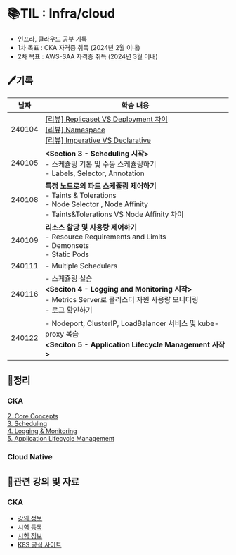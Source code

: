 # 📚TIL : Infra/cloud
- 인프라, 클라우드 공부 기록
- 1차 목표 : CKA 자격증 취득 (2024년 2월 이내)
- 2차 목표 : AWS-SAA 자격증 취득 (2024년 3월 이내) 

## 🖊️기록
|날짜|학습 내용|
|---|---|
|240104|[[리뷰] Replicaset VS Deployment 차이](https://github.com/jjhh0210/TIL_infra-cloud/blob/main/k8s/CoreConcepts/Replicaset%20VS%20Deployment.md)<br>[[리뷰] Namespace](https://github.com/jjhh0210/TIL_infra-cloud/blob/main/k8s/CoreConcepts/Namespace.md)<br>[[리뷰] Imperative VS Declarative](https://github.com/jjhh0210/TIL_infra-cloud/blob/main/k8s/CoreConcepts/k8s%EC%97%90%EC%84%9C%20imperative%20VS%20Declarative.md)|
|240105|**<Section 3 - Scheduling 시작>** <br>- 스케쥴링 기본 및 수동 스케쥴링하기<br>- Labels, Selector, Annotation|
|240108|**특정 노드로의 파드 스케쥴링 제어하기** <br>- Taints & Tolerations<br>- Node Selector , Node Affinity <br> - Taints&Tolerations VS Node Affinity 차이|
|240109|**리소스 할당 및 사용량 제어하기** <br>- Resource Requirements and Limits<br>- Demonsets <br>- Static Pods |
|240111|- Multiple Schedulers|
|240116|- 스케쥴링 실습<br>**<Seciton 4 - Logging and Monitoring 시작>**<br>- Metrics Server로 클러스터 자원 사용량 모니터링<br>- 로그 확인하기|
|240122|- Nodeport, ClusterIP, LoadBalancer 서비스 및 kube-proxy 복습<br> **<Seciton 5 - Application Lifecycle Management 시작>**<br>|



## 📝정리
### CKA 
[2. Core Concepts](https://mint-thread-249.notion.site/2-Core-Concepts-8ef6239295794cac8f5255c0b26693f3?pvs=4)<br>
[3. Scheduling](https://mint-thread-249.notion.site/3-Scheduling-3fe273e950bf4a8aa6fb234425ed2237?pvs=4)<br>
[4. Logging & Monitoring](https://mint-thread-249.notion.site/4-Logging-Monitoring-fc311e46c42d418ab162622f88b50593?pvs=4) <br>
[5. Application Lifecycle Management](https://mint-thread-249.notion.site/5-Application-Lifecycle-Management-7339342bfe764326a903d4e8bdc27f8c?pvs=4)

### Cloud Native



## 🔗관련 강의 및 자료
### CKA
- [강의 정보](https://www.udemy.com/course/certified-kubernetes-administrator-with-practice-tests/) <br>
- [시험 등록](https://trainingportal.linuxfoundation.org/learn/dashboard/) <br>
- [시험 정보](https://velog.io/@jkseo50/Kubernetes-CKA-Certified-Kubernetes-Administrator-취득-후기) <br>
- [K8S 공식 사이트](https://kubernetes.io/ko/)